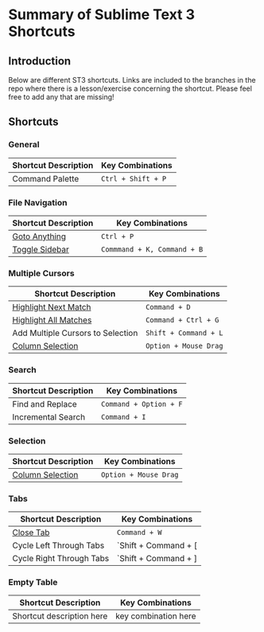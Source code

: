 # Summary of Sublime Text 3 Shortcuts

## Introduction
Below are different ST3 shortcuts. Links are included to the branches in the repo where there is a lesson/exercise concerning the shortcut. Please feel free to add any that are missing!

## Shortcuts

### General
| Shortcut Description            | Key Combinations         |
| ------------------------------- | ------------------------ |
| Command Palette | `Ctrl + Shift + P`

### File Navigation
| Shortcut Description            | Key Combinations         |
| ------------------------------- | ------------------------ |
| [Goto Anything](https://github.com/cgrinaldi/learn-sublime/tree/goto-anything) | `Ctrl + P`
| [Toggle Sidebar](https://github.com/cgrinaldi/learn-sublime/tree/goto-anything) | `Commmand + K, Command + B`

### Multiple Cursors

| Shortcut Description            | Key Combinations         |
| ------------------------------- | ------------------------ |
| [Highlight Next Match](https://github.com/cgrinaldi/learn-sublime/tree/multiple-cursors) | `Command + D` |
| [Highlight All Matches](https://github.com/cgrinaldi/learn-sublime/tree/multiple-cursors) | `Command + Ctrl + G` |
| Add Multiple Cursors to Selection | `Shift + Command + L` |
| [Column Selection](https://github.com/cgrinaldi/learn-sublime/tree/multiple-cursors) | `Option + Mouse Drag`

### Search

| Shortcut Description            | Key Combinations         |
| ------------------------------- | ------------------------ |
| Find and Replace | `Command + Option + F` |
| Incremental Search | `Command + I` |

### Selection

| Shortcut Description            | Key Combinations         |
| ------------------------------- | ------------------------ |
| [Column Selection](https://github.com/cgrinaldi/learn-sublime/tree/multiple-cursors) | `Option + Mouse Drag`

### Tabs
| Shortcut Description            | Key Combinations         |
| ------------------------------- | ------------------------ |
| [Close Tab](https://github.com/cgrinaldi/learn-sublime/tree/goto-anything) | `Command + W` |
| Cycle Left Through Tabs | `Shift + Command + [ |
| Cycle Right Through Tabs | `Shift + Command + ] |

### Empty Table
| Shortcut Description            | Key Combinations         |
| ------------------------------- | ------------------------ |
| Shortcut description here | key combination here
